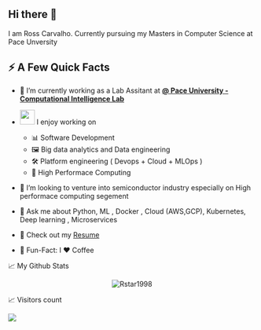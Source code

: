 ## Hi there 👋

I am Ross Carvalho. Currently pursuing my Masters in Computer Science at Pace Unversity

## ⚡️ A Few Quick Facts

- 🔭 I’m currently working as a Lab Assitant at **[@ Pace University - Computational Intelligence Lab ](https://www.pace.edu/seidenberg/faculty-and-research/centers-and-labs/computational-intelligence-lab)**
- <img src="https://media.giphy.com/media/WUlplcMpOCEmTGBtBW/giphy.gif" width="30">  I enjoy working on
  - 📊 Software Development
  - 🖼 Big data analytics and Data engineering
  - 🛠 Platform engineering ( Devops + Cloud + MLOps )
  - 🤖 High Performace Computing 

- 👯 I’m looking to venture into semiconductor industry especially on High performace computing segement
- 💬 Ask me about Python, ML , Docker , Cloud (AWS,GCP), Kubernetes, Deep learning , Microservices
- 📙 Check out my [Resume](https://www.linkedin.com/in/ross-carvalho-3a3139176)
- 🎉 Fun-Fact: I ❤️ Coffee


📈 My Github Stats

<p align="center"> <img src="https://github-readme-stats.vercel.app/api?username=Rstar1998&show_icons=true&theme=onedark" alt="Rstar1998" />


📈 Visitors count<br>

 <img src="https://profile-counter.glitch.me/Rstar1998/count.svg" />


